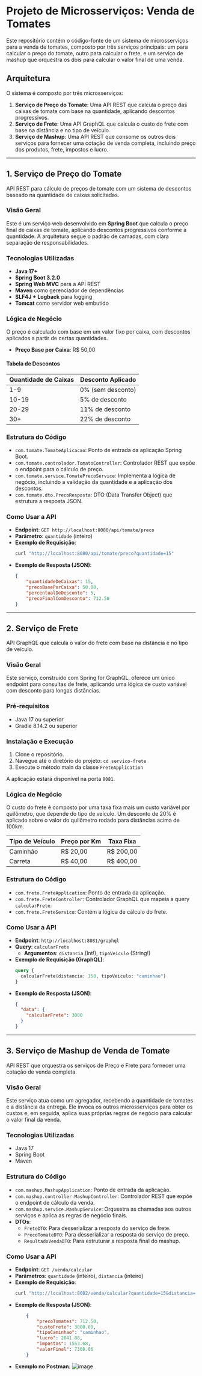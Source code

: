 # Projeto de Microsserviços: Venda de Tomates

Este repositório contém o código-fonte de um sistema de microsserviços para a venda de tomates, composto por três serviços principais: um para calcular o preço do tomate, outro para calcular o frete, e um serviço de mashup que orquestra os dois para calcular o valor final de uma venda.

## Arquitetura

O sistema é composto por três microsserviços:

1.  **Serviço de Preço do Tomate**: Uma API REST que calcula o preço das caixas de tomate com base na quantidade, aplicando descontos progressivos.
2.  **Serviço de Frete**: Uma API GraphQL que calcula o custo do frete com base na distância e no tipo de veículo.
3.  **Serviço de Mashup**: Uma API REST que consome os outros dois serviços para fornecer uma cotação de venda completa, incluindo preço dos produtos, frete, impostos e lucro.

---

## 1. Serviço de Preço do Tomate

API REST para cálculo de preços de tomate com um sistema de descontos baseado na quantidade de caixas solicitadas.

### Visão Geral

Este é um serviço web desenvolvido em **Spring Boot** que calcula o preço final de caixas de tomate, aplicando descontos progressivos conforme a quantidade. A arquitetura segue o padrão de camadas, com clara separação de responsabilidades.

### Tecnologias Utilizadas

* **Java 17+**
* **Spring Boot 3.2.0**
* **Spring Web MVC** para a API REST
* **Maven** como gerenciador de dependências
* **SLF4J + Logback** para logging
* **Tomcat** como servidor web embutido

### Lógica de Negócio

O preço é calculado com base em um valor fixo por caixa, com descontos aplicados a partir de certas quantidades.

* **Preço Base por Caixa**: R$ 50,00

#### Tabela de Descontos

| Quantidade de Caixas | Desconto Aplicado |
| -------------------- | ----------------- |
| 1-9                  | 0% (sem desconto) |
| 10-19                | 5% de desconto    |
| 20-29                | 11% de desconto   |
| 30+                  | 22% de desconto   |

### Estrutura do Código

* `com.tomate.TomateAplicacao`: Ponto de entrada da aplicação Spring Boot.
* `com.tomate.controlador.TomatoController`: Controlador REST que expõe o endpoint para o cálculo de preço.
* `com.tomate.service.TomatePrecoService`: Implementa a lógica de negócio, incluindo a validação da quantidade e a aplicação dos descontos.
* `com.tomate.dto.PrecoResposta`: DTO (Data Transfer Object) que estrutura a resposta JSON.

### Como Usar a API

* **Endpoint**: `GET http://localhost:8080/api/tomate/preco`
* **Parâmetro**: `quantidade` (inteiro)
* **Exemplo de Requisição**:
    ```bash
    curl "http://localhost:8080/api/tomate/preco?quantidade=15"
    ```
* **Exemplo de Resposta (JSON)**:
    ```json
    {
        "quantidadeDeCaixas": 15,
        "precoBasePorCaixa": 50.00,
        "percentualDeDesconto": 5,
        "precoFinalComDesconto": 712.50
    }
    ```

---

## 2. Serviço de Frete

API GraphQL que calcula o valor do frete com base na distância e no tipo de veículo.

### Visão Geral

Este serviço, construído com Spring for GraphQL, oferece um único endpoint para consultas de frete, aplicando uma lógica de custo variável com desconto para longas distâncias.

### Pré-requisitos

* Java 17 ou superior
* Gradle 8.14.2 ou superior

### Instalação e Execução

1.  Clone o repositório.
2.  Navegue até o diretório do projeto: `cd servico-frete`
3.  Execute o método main da classe `FreteApplication`

A aplicação estará disponível na porta `8081`.

### Lógica de Negócio

O custo do frete é composto por uma taxa fixa mais um custo variável por quilômetro, que depende do tipo de veículo. Um desconto de 20% é aplicado sobre o valor do quilômetro rodado para distâncias acima de 100km.

| Tipo de Veículo | Preço por Km | Taxa Fixa |
| --------------- | ------------ | --------- |
| Caminhão        | R$ 20,00     | R$ 200,00 |
| Carreta         | R$ 40,00     | R$ 400,00 |

### Estrutura do Código

* `com.frete.FreteApplication`: Ponto de entrada da aplicação.
* `com.frete.FreteController`: Controlador GraphQL que mapeia a query `calcularFrete`.
* `com.frete.FreteServico`: Contém a lógica de cálculo do frete.

### Como Usar a API

* **Endpoint**: `http://localhost:8081/graphql`
* **Query**: `calcularFrete`
    * **Argumentos**: `distancia` (Int!), `tipoVeiculo` (String!)
* **Exemplo de Requisição (GraphQL)**:
    ```graphql
    query {
      calcularFrete(distancia: 150, tipoVeiculo: "caminhao")
    }
    ```
* **Exemplo de Resposta (JSON)**:
    ```json
    {
      "data": {
        "calcularFrete": 3000
      }
    }
    ```

---

## 3. Serviço de Mashup de Venda de Tomate

API REST que orquestra os serviços de Preço e Frete para fornecer uma cotação de venda completa.

### Visão Geral

Este serviço atua como um agregador, recebendo a quantidade de tomates e a distância da entrega. Ele invoca os outros microsserviços para obter os custos e, em seguida, aplica suas próprias regras de negócio para calcular o valor final da venda.

### Tecnologias Utilizadas

* Java 17
* Spring Boot
* Maven

### Estrutura do Código

* `com.mashup.MashupApplication`: Ponto de entrada da aplicação.
* `com.mashup.controller.MashupController`: Controlador REST que expõe o endpoint de cálculo da venda.
* `com.mashup.service.MashupService`: Orquestra as chamadas aos outros serviços e aplica as regras de negócio finais.
* **DTOs**:
    * `FreteDTO`: Para desserializar a resposta do serviço de frete.
    * `PrecoTomateDTO`: Para desserializar a resposta do serviço de preço.
    * `ResultadoVendaDTO`: Para estruturar a resposta final do mashup.

### Como Usar a API

* **Endpoint**: `GET /venda/calcular`
* **Parâmetros**: `quantidade` (inteiro), `distancia` (inteiro)
* **Exemplo de Requisição**:
    ```bash
    curl "http://localhost:8082/venda/calcular?quantidade=15&distancia=150"
    ```
* **Exemplo de Resposta (JSON)**:
    ```json
        {
            "precoTomates": 712.50,
            "custoFrete": 3000.00,
            "tipoCaminhao": "caminhao",
            "lucro": 2041.88,
            "impostos": 1553.68,
            "valorFinal": 7308.06
        }
    ```
* **Exemplo no Postman**:
![image](https://github.com/user-attachments/assets/52734a12-517c-4d8f-bbf1-25566d717059)
